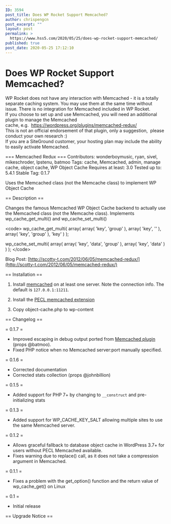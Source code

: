 ```yaml
---
ID: 3594
post_title: Does WP Rocket Support Memcached?
author: chrispengcn
post_excerpt: ""
layout: post
permalink: >
  https://www.hss5.com/2020/05/25/does-wp-rocket-support-memcached/
published: true
post_date: 2020-05-25 17:12:10
---
```

<h1 class="title">Does WP Rocket Support Memcached?</h1>
<div>WP Rocket does not have any interaction with Memcached - it is a totally separate caching system. You may use them at the same time without issue. There is no integration for Memcached included in WP Rocket.</div>
<div>If you choose to set up and use Memcached, you will need an additional plugin to manage the Memcached cache, e.g.  <a href="https://wordpress.org/plugins/memcached-redux/" target="_blank" rel="noopener noreferrer">https://wordpress.org/plugins/memcached-redux/</a></div>
<div>This is not an official endorsement of that plugin, only a suggestion,  please conduct your own research :)</div>
If you are a SiteGround customer, your hosting plan may include the ability to easily activate Memcached.

=== Memcached Redux ===
Contributors: wonderboymusic, ryan, sivel, mikeschroder, Ipstenu, batmoo
Tags: cache, Memcached, admin, manage cache, object cache, WP Object Cache
Requires at least: 3.0
Tested up to: 5.4.1
Stable Tag: 0.1.7

Uses the Memcached class (not the Memcache class) to implement WP Object Cache

== Description ==

Changes the famous Memcached WP Object Cache backend to actually use the Memcached class (not the Memcache class). Implements wp_cache_get_multi() and wp_cache_set_multi()

&lt;code&gt;
wp_cache_get_multi( array(
array( 'key', 'group' ),
array( 'key', '' ),
array( 'key', 'group' ),
'key'
) );

wp_cache_set_multi( array(
array( 'key', 'data', 'group' ),
array( 'key', 'data' )
) );
&lt;/code&gt;

Blog Post: [http://scotty-t.com/2012/06/05/memcached-redux/](http://scotty-t.com/2012/06/05/memcached-redux/)

== Installation ==
1. Install [memcached](http://danga.com/memcached) on at least one server. Note the connection info. The default is `127.0.0.1:11211`.

1. Install the [PECL memcached extension](http://pecl.php.net/package/memcached)

1. Copy object-cache.php to wp-content

== Changelog ==

= 0.1.7 =
* Improved escaping in debug output ported from [Memcached plugin](https://wordpress.org/plugins/memcached/) (props @batmoo).
* Fixed PHP notice when no Memcached server:port manually specified.

= 0.1.6 =
* Corrected documentation
* Corrected stats collection (props @johnbillion)

= 0.1.5 =
* Added support for PHP 7+ by changing to `__construct` and pre-initializing stats

= 0.1.3 =
* Added support for WP_CACHE_KEY_SALT allowing multiple sites to use the same Memcached server.

= 0.1.2 =
* Allows graceful fallback to database object cache in WordPress 3.7+ for users without PECL Memcached available.
* Fixes warning due to replace() call, as it does not take a compression argument in Memcached.

= 0.1.1 =
* Fixes a problem with the get_option() function and the return value of wp_cache_get() on Linux

= 0.1 =
* Initial release

== Upgrade Notice ==